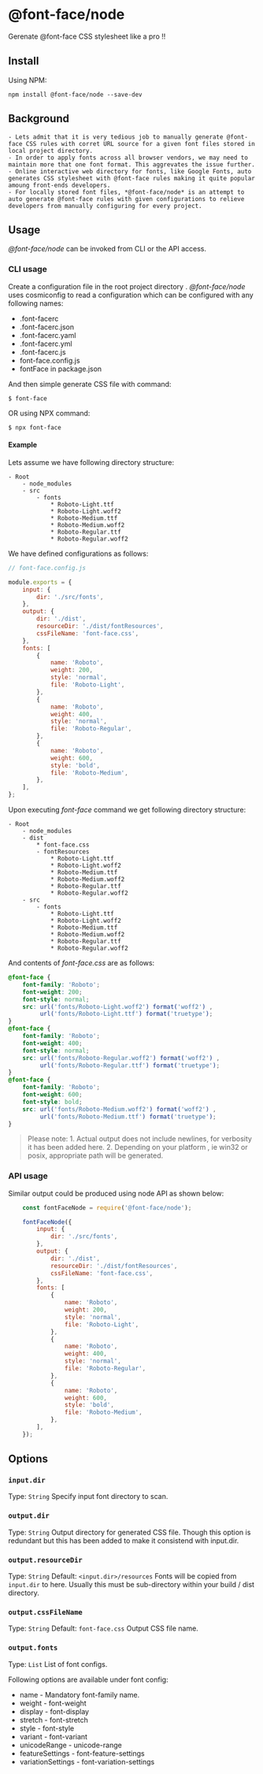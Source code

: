 # @font-face/node

Gerenate @font-face CSS stylesheet like a pro !!

## Install

Using NPM:
```
npm install @font-face/node --save-dev
```

## Background

    - Lets admit that it is very tedious job to manually generate @font-face CSS rules with corret URL source for a given font files stored in local project directory. 
    - In order to apply fonts across all browser vendors, we may need to maintain more that one font format. This aggrevates the issue further.
    - Online interactive web directory for fonts, like Google Fonts, auto generates CSS stylesheet with @font-face rules making it quite popular amoung front-ends developers.
    - For locally stored font files, *@font-face/node* is an attempt to auto generate @font-face rules with given configurations to relieve developers from manually configuring for every project.

## Usage
*@font-face/node* can be invoked from CLI or the API access.

### CLI usage
Create a configuration file in the root project directory .
*@font-face/node* uses cosmiconfig to read a configuration which can be configured with any following names:

- .font-facerc
- .font-facerc.json
- .font-facerc.yaml
- .font-facerc.yml
- .font-facerc.js
- font-face.config.js
- fontFace in package.json

And then simple generate CSS file with command:
```
$ font-face
```
OR using NPX command:
```
$ npx font-face
```

#### Example
Lets assume we have following directory structure:

    - Root
        - node_modules
        - src
            - fonts
                * Roboto-Light.ttf
                * Roboto-Light.woff2
                * Roboto-Medium.ttf
                * Roboto-Medium.woff2
                * Roboto-Regular.ttf
                * Roboto-Regular.woff2

We have defined configurations as follows:

```js
// font-face.config.js

module.exports = {
    input: {
        dir: './src/fonts',
    },
    output: {
        dir: './dist',
        resourceDir: './dist/fontResources',
        cssFileName: 'font-face.css',
    },
    fonts: [
        {
            name: 'Roboto',
            weight: 200,
            style: 'normal',
            file: 'Roboto-Light',
        },
        {
            name: 'Roboto',
            weight: 400,
            style: 'normal',
            file: 'Roboto-Regular',
        },
        {
            name: 'Roboto',
            weight: 600,
            style: 'bold',
            file: 'Roboto-Medium',
        },
    ],
};
```

Upon executing *font-face* command we get following directory structure:


    - Root
        - node_modules
        - dist
            * font-face.css
            - fontResources
                * Roboto-Light.ttf
                * Roboto-Light.woff2
                * Roboto-Medium.ttf
                * Roboto-Medium.woff2
                * Roboto-Regular.ttf
                * Roboto-Regular.woff2
        - src
            - fonts
                * Roboto-Light.ttf
                * Roboto-Light.woff2
                * Roboto-Medium.ttf
                * Roboto-Medium.woff2
                * Roboto-Regular.ttf
                * Roboto-Regular.woff2

And contents of *font-face.css* are as follows:

```css
@font-face { 
    font-family: 'Roboto'; 
    font-weight: 200; 
    font-style: normal; 
    src: url('fonts/Roboto-Light.woff2') format('woff2') , 
         url('fonts/Roboto-Light.ttf') format('truetype'); 
}
@font-face { 
    font-family: 'Roboto'; 
    font-weight: 400; 
    font-style: normal; 
    src: url('fonts/Roboto-Regular.woff2') format('woff2') , 
         url('fonts/Roboto-Regular.ttf') format('truetype'); 
}
@font-face { 
    font-family: 'Roboto'; 
    font-weight: 600; 
    font-style: bold; 
    src: url('fonts/Roboto-Medium.woff2') format('woff2') ,
         url('fonts/Roboto-Medium.ttf') format('truetype'); 
}
```

> Please note:
    1. Actual output does not include newlines, for verbosity it has been added here.
    2. Depending on your platform , ie win32 or posix, appropriate path will be generated.

### API usage

Similar output could be produced using node API as shown below:

```js
    const fontFaceNode = require('@font-face/node');

    fontFaceNode({
        input: {
            dir: './src/fonts',
        },
        output: {
            dir: './dist',
            resourceDir: './dist/fontResources',
            cssFileName: 'font-face.css',
        },
        fonts: [
            {
                name: 'Roboto',
                weight: 200,
                style: 'normal',
                file: 'Roboto-Light',
            },
            {
                name: 'Roboto',
                weight: 400,
                style: 'normal',
                file: 'Roboto-Regular',
            },
            {
                name: 'Roboto',
                weight: 600,
                style: 'bold',
                file: 'Roboto-Medium',
            },
        ],
    });
```

## Options

### `input.dir`

Type: `String`
Specify input font directory to scan.

### `output.dir`

Type: `String`
Output directory for generated CSS file. Though this option is redundant but this has been added to make it consistend with input.dir.

### `output.resourceDir`

Type: `String`
Default: `<input.dir>/resources`
Fonts will be copied from `input.dir` to here. Usually this must be sub-directory within your build / dist directory.

### `output.cssFileName`
Type: `String`
Default: `font-face.css`
Output CSS file name.

### `output.fonts`
Type: `List`
List of font configs.

Following options are available under font config:

* name - Mandatory font-family name. 
* weight - font-weight
* display - font-display
* stretch - font-stretch
* style - font-style
* variant - font-variant
* unicodeRange - unicode-range
* featureSettings - font-feature-settings
* variationSettings - font-variation-settings